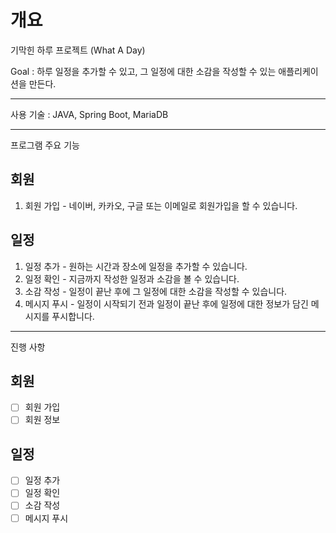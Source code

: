 # 개요
기막힌 하루 프로젝트 (What A Day)

Goal : 하루 일정을 추가할 수 있고, 그 일정에 대한 소감을 작성할 수 있는 애플리케이션을 만든다.
***
사용 기술 : JAVA, Spring Boot, MariaDB
***
프로그램 주요 기능
## 회원
1. 회원 가입 - 네이버, 카카오, 구글 또는 이메일로 회원가입을 할 수 있습니다.

## 일정
1. 일정 추가 - 원하는 시간과 장소에 일정을 추가할 수 있습니다.
2. 일정 확인 - 지금까지 작성한 일정과 소감을 볼 수 있습니다.
3. 소감 작성 - 일정이 끝난 후에 그 일정에 대한 소감을 작성할 수 있습니다.
4. 메시지 푸시 - 일정이 시작되기 전과 일정이 끝난 후에 일정에 대한 정보가 담긴 메시지를 푸시합니다.

***
진행 사항
## 회원
- [ ] 회원 가입 
- [ ] 회원 정보 

## 일정
- [ ] 일정 추가 
- [ ] 일정 확인
- [ ] 소감 작성 
- [ ] 메시지 푸시
